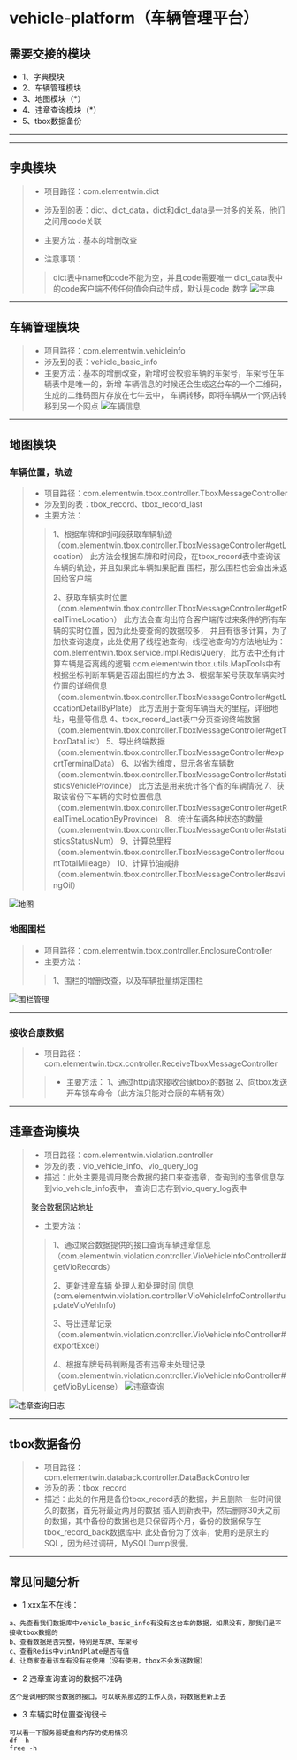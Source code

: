 # vehicle-platform（车辆管理平台）

## 需要交接的模块
- 1、字典模块
- 2、车辆管理模块
- 3、地图模块（*）
- 4、违章查询模块（*）
- 5、tbox数据备份
---

***
## 字典模块
> * 项目路径：com.elementwin.dict
> 
> * 涉及到的表：dict、dict_data，dict和dict_data是一对多的关系，他们之间用code关联
>
>* 主要方法：基本的增删改查
>
> * 注意事项：
>> dict表中name和code不能为空，并且code需要唯一
>> dict_data表中的code客户端不传任何值会自动生成，默认是code_数字
![字典](pic/字典.png)

---
## 车辆管理模块
> * 项目路径：com.elementwin.vehicleinfo
> * 涉及到的表：vehicle_basic_info
>* 主要方法：基本的增删改查，新增时会校验车辆的车架号，车架号在车辆表中是唯一的，新增
>车辆信息的时候还会生成这台车的一个二维码，生成的二维码图片存放在七牛云中，
>车辆转移，即将车辆从一个网店转移到另一个网点
![车辆信息](pic/车辆信息.png)

---

## 地图模块
### 车辆位置，轨迹
> * 项目路径：com.elementwin.tbox.controller.TboxMessageController
> * 涉及到的表：tbox_record、tbox_record_last
>* 主要方法：
>> 1、根据车牌和时间段获取车辆轨迹（com.elementwin.tbox.controller.TboxMessageController#getLocation）
>此方法会根据车牌和时间段，在tbox_record表中查询该车辆的轨迹，并且如果此车辆如果配置
>围栏，那么围栏也会查出来返回给客户端
>>
>> 2、获取车辆实时位置（com.elementwin.tbox.controller.TboxMessageController#getRealTimeLocation）
>>此方法会查询出符合客户端传过来条件的所有车辆的实时位置，因为此处要查询的数据较多，
>并且有很多计算，为了加快查询速度，此处使用了线程池查询，线程池查询的方法地址为：
>com.elementwin.tbox.service.impl.RedisQuery，此方法中还有计算车辆是否离线的逻辑
>com.elementwin.tbox.utils.MapTools中有根据坐标判断车辆是否超出围栏的方法
>> 3、根据车架号获取车辆实时位置的详细信息（com.elementwin.tbox.controller.TboxMessageController#getLocationDetailByPlate）
>此方法用于查询车辆当天的里程，详细地址，电量等信息
>> 4、tbox_record_last表中分页查询终端数据（com.elementwin.tbox.controller.TboxMessageController#getTboxDataList）
>> 5、导出终端数据（com.elementwin.tbox.controller.TboxMessageController#exportTerminalData）
>> 6、以省为维度，显示各省车辆数（com.elementwin.tbox.controller.TboxMessageController#statisticsVehicleProvince）
>此方法是用来统计各个省的车辆情况
>> 7、获取该省份下车辆的实时位置信息（com.elementwin.tbox.controller.TboxMessageController#getRealTimeLocationByProvince）
>> 8、统计车辆各种状态的数量（com.elementwin.tbox.controller.TboxMessageController#statisticsStatusNum）
>> 9、计算总里程（com.elementwin.tbox.controller.TboxMessageController#countTotalMileage）
>> 10、计算节油减排（com.elementwin.tbox.controller.TboxMessageController#savingOil）
>
![地图](pic/地图.png)
### 地图围栏
> * 项目路径：com.elementwin.tbox.controller.EnclosureController
>* 主要方法：
>> 1、围栏的增删改查，以及车辆批量绑定围栏
>
![围栏管理](pic/围栏管理.png)

---
### 接收合康数据
> * 项目路径：com.elementwin.tbox.controller.ReceiveTboxMessageController
>>* 主要方法：
>> 1、通过http请求接收合康tbox的数据
>> 2、向tbox发送开车锁车命令（此方法只能对合康的车辆有效）
---

## 违章查询模块
> * 项目路径：com.elementwin.violation.controller
> * 涉及的表：vio_vehicle_info、vio_query_log
> * 描述：此处主要是调用聚合数据的接口来查违章，查询到的违章信息存到vio_vehicle_info表中，
>查询日志存到vio_query_log表中
>
> [聚合数据网站地址](https://www.juhe.cn/login)
>
>* 主要方法：
>> 1、通过聚合数据提供的接口查询车辆违章信息（com.elementwin.violation.controller.VioVehicleInfoController#getVioRecords）
>>
>> 2、更新违章车辆 处理人和处理时间 信息(com.elementwin.violation.controller.VioVehicleInfoController#updateVioVehInfo)
>>
>> 3、导出违章记录（com.elementwin.violation.controller.VioVehicleInfoController#exportExcel）
>>
>> 4、根据车牌号码判断是否有违章未处理记录（com.elementwin.violation.controller.VioVehicleInfoController#getVioByLicense）
![违章查询](pic/违章查询.png)
>>
![违章查询日志](pic/违章查询日志.png)


---
## tbox数据备份
> * 项目路径：com.elementwin.databack.controller.DataBackController
> * 涉及的表：tbox_record
> * 描述：此处的作用是备份tbox_record表的数据，并且删除一些时间很久的数据，首先将最近两月的数据
>插入到新表中，然后删除30天之前的数据，其中备份的数据也是只保留两个月，备份的数据保存在
>tbox_record_back数据库中.
>此处备份为了效率，使用的是原生的SQL，因为经过调研，MySQLDump很慢。
---

## 常见问题分析
- 1 xxx车不在线：
```aidl
a、先查看我们数据库中vehicle_basic_info有没有这台车的数据，如果没有，那我们是不接收tbox数据的
b、查看数据是否完整，特别是车牌、车架号
c、查看Redis中vinAndPlate是否有值
d、让商家查看该车有没有在使用（没有使用，tbox不会发送数据）
```
- 2 违章查询查询的数据不准确
```aidl
这个是调用的聚合数据的接口，可以联系那边的工作人员，将数据更新上去
```
- 3 车辆实时位置查询很卡
```aidl
可以看一下服务器硬盘和内存的使用情况
df -h
free -h
```

